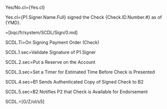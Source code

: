 Yes/No.cl={Yes.cl}

Yes.cl={P1.Signer.Name.Full} signed the Check {Check.ID.Number.#} as of {YMD}.

=[bqc/fr/system/SCDL/Sign/0.md]


SCDL.Ti=On Signing Payment Order  (Check)

SCDL.1.sec=Validate Signature of P1.Signer

SCDL.2.sec=Put a Reserve on the Account

SCDL.3.sec=Set a Timer for Estimated Time Before Check is Presented

SCDL.4.sec=B1 Sends Authenticated Copy of Signed Check to B2

SCDL.5.sec=B2 Notifies P2 that Check is Available for Endorsement

SCDL.=[G/Z/ol/s5]

